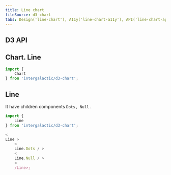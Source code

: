 ```yaml
---
title: Line chart
fileSource: d3-chart
tabs: Design('line-chart'), A11y('line-chart-a11y'), API('line-chart-api'), Examples('line-chart-d3-code'), Changelog('d3-chart-changelog')
---
```


## D3 API

## Chart. Line

```js
import {
    Chart
} from 'intergalactic/d3-chart';
```

<TypesView type="LineChartProps" :types={...types} />

## Line

It have children components `Dots, Null` .

```js
import {
    Line
} from 'intergalactic/d3-chart';

<
Line >
    <
    Line.Dots / >
    <
    Line.Null / >
    <
    /Line>;
```

<TypesView type="LineProps" :types={...types} />

<script setup>import { data as types } from '@types.data.ts'; </script>
